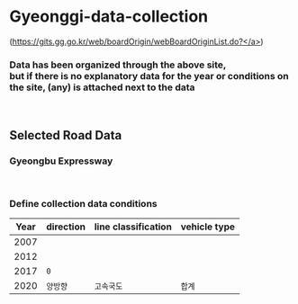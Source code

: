 # Gyeonggi-data-collection



(<a href="https://gits.gg.go.kr/web/boardOrigin/webBoardOriginList.do?">https://gits.gg.go.kr/web/boardOrigin/webBoardOriginList.do?</a>)
 
### Data has been organized through the above site, <br/> but if there is no explanatory data for the year or conditions on the site, (any) is attached next to the data

<br>

## Selected Road Data
### Gyeongbu Expressway


<br>

### Define collection data conditions

|Year|direction|line classification|vehicle type|
|----|-----|-----|-----|
|2007||||
|2012||||
|2017|`0`|||
|2020|`양방향`|`고속국도`|`합계`|


